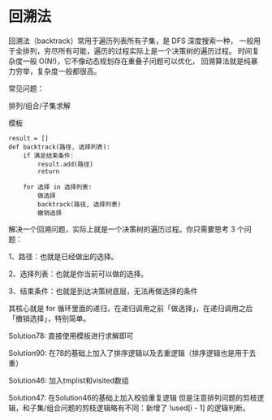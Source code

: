 # 回溯法

回溯法（backtrack）常用于遍历列表所有子集，是 DFS 深度搜索一种，
一般用于全排列，穷尽所有可能，遍历的过程实际上是一个决策树的遍历过程。
时间复杂度一般 O(N!)，它不像动态规划存在重叠子问题可以优化，
回溯算法就是纯暴力穷举，复杂度一般都很高。

常见问题：

排列/组合/子集求解

模板

```
result = []
def backtrack(路径, 选择列表):
    if 满足结束条件:
        result.add(路径)
        return
    
    for 选择 in 选择列表:
        做选择
        backtrack(路径, 选择列表)
        撤销选择

```

解决一个回溯问题，实际上就是一个决策树的遍历过程。你只需要思考 3 个问题：

1、路径：也就是已经做出的选择。

2、选择列表：也就是你当前可以做的选择。

3、结束条件：也就是到达决策树底层，无法再做选择的条件

其核心就是 for 循环里面的递归，在递归调用之前「做选择」，在递归调用之后「撤销选择」，特别简单。

Solution78: 直接使用模板进行求解即可

Solution90: 在78的基础上加入了排序逻辑以及去重逻辑（排序逻辑也是用于去重）

Solution46: 加入tmplist和visited数组

Solution47: 在Solution46的基础上加入校验重复逻辑
但是注意排列问题的剪枝逻辑，和子集/组合问题的剪枝逻辑略有不同：新增了 !used[i - 1] 的逻辑判断。










